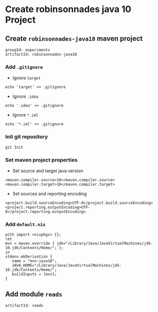# Create robinsonnades java 10 Project
## Create `robinsonnades-java10` maven project
```
groupId: experiments
artifactId: robinsonnades-java10
```

### Add `.gitignore`

* Ignore `target`
```
echo 'target' >> .gitignore
```
* Ignore `.idea`
```
echo '.idea' >> .gitignore
```
* Ignore `*.iml`
```
echo '*.iml' >> .gitignore
```

### Init git repository

```
git Init
```
### Set maven project properties

* Set source and target java version
```
<maven.compiler.source>10</maven.compiler.source>
<maven.compiler.target>10</maven.compiler.target>
```

* Set sources and reporting encoding
```
<project.build.sourceEncoding>UTF-8</project.build.sourceEncoding>
<project.reporting.outputEncoding>UTF-8</project.reporting.outputEncoding>
```

### Add `default.nix`
```
with import <nixpkgs> {};
let
mvn = maven.override { jdk="/Library/Java/JavaVirtualMachines/jdk-10.jdk/Contents/Home/"; };
in
stdenv.mkDerivation {
   name = "mvn-java10";
   JAVA_HOME="/Library/Java/JavaVirtualMachines/jdk-10.jdk/Contents/Home/";
   buildInputs = [mvn];
}
```
## Add module `reads`
```
artifactId: reads
```

